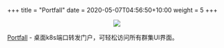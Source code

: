 +++
title = "Portfall"
date = 2020-05-07T04:56:50+10:00
weight = 5
+++

<p style="text-align: center">
   <img src="portfall-demo.gif"><br/>
</p>

[Portfall](https://github.com/rekon-oss/portfall) - 桌面k8s端口转发门户，可轻松访问所有群集UI界面。
